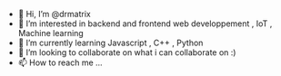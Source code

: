- 👋 Hi, I’m @drmatrix
- 👀 I’m interested in backend and frontend web developpement , IoT , Machine learning 
- 🌱 I’m currently learning Javascript , C++ , Python 
- 💞️ I’m looking to collaborate on what i can collaborate on :)
- 📫 How to reach me ...

<!---
drmatrix/drmatrix is a ✨ special ✨ repository because its `README.md` (this file) appears on your GitHub profile.
You can click the Preview link to take a look at your changes.
--->
